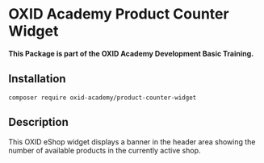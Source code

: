 # OXID Academy Product Counter Widget
**This Package is part of the OXID Academy Development Basic Training.**

## Installation
```
composer require oxid-academy/product-counter-widget
```

## Description
This OXID eShop widget displays a banner in the header area showing the number of available products in the currently active shop.

